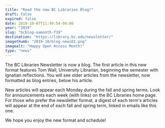```yaml
---
title: "Read the new BC Libraries Blog!"
draft: false
expired: false
date: 2019-10-07T11:49:54-04:00
year: "2019"
slug: "bcblog-oamonth-f19"
destination: "https://library.bc.edu/newsletter/"
imagethumb: "2019-10/blog-news01.png"
imagealt: "Happy Open Access Month!"
type: "news"
---
```


The BC Libraries Newsletter is now a blog. The first article in this new format features Tom Wall, University Librarian, beginning the semester with Ignatian reflections. You will see older articles from the newsletter, now formatted as blog entries, below his article.

New articles will appear each Monday during the fall and spring terms. Look for announcements each week (with links) on the BC Libraries home page. For those who prefer the newsletter format, a digest of each term's articles will appear at the end of each fall and spring term, linked in emails like this one.

We hope you enjoy the new format and schedule!